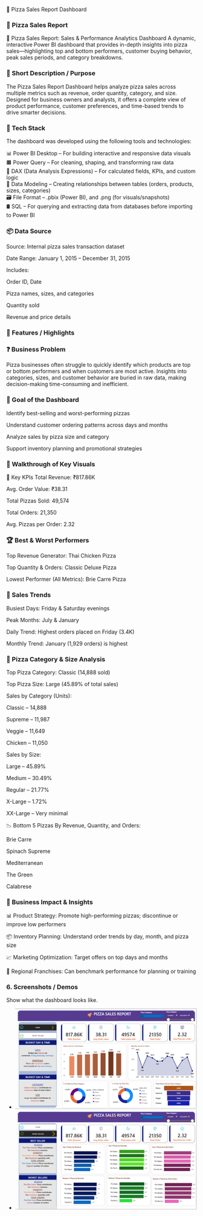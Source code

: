 🍕 Pizza Sales Report Dashboard

### 📌 Pizza Sales Report
🍕 Pizza Sales Report: Sales & Performance Analytics Dashboard
A dynamic, interactive Power BI dashboard that provides in-depth insights into pizza sales—highlighting top and bottom performers, customer buying behavior, peak sales periods, and category breakdowns.

### 🎯 Short Description / Purpose
The Pizza Sales Report Dashboard helps analyze pizza sales across multiple metrics such as revenue, order quantity, category, and size. Designed for business owners and analysts, it offers a complete view of product performance, customer preferences, and time-based trends to drive smarter decisions.

### 🧰 Tech Stack
The dashboard was developed using the following tools and technologies:

📊 Power BI Desktop – For building interactive and responsive data visuals  
🟧 Power Query – For cleaning, shaping, and transforming raw data  
🧠 DAX (Data Analysis Expressions) – For calculated fields, KPIs, and custom logic  
🧩 Data Modeling – Creating relationships between tables (orders, products, sizes, categories)  
🗃️ File Format – .pbix (Power BI), and .png (for visuals/snapshots)  
🛢️ SQL – For querying and extracting data from databases before importing to Power BI

 ### 📦 Data Source
Source: Internal pizza sales transaction dataset

Date Range: January 1, 2015 – December 31, 2015

Includes:

Order ID, Date

Pizza names, sizes, and categories

Quantity sold

Revenue and price details

### 🌟 Features / Highlights
### ❓ Business Problem
Pizza businesses often struggle to quickly identify which products are top or bottom performers and when customers are most active. Insights into categories, sizes, and customer behavior are buried in raw data, making decision-making time-consuming and inefficient.

### 🎯 Goal of the Dashboard
Identify best-selling and worst-performing pizzas

Understand customer ordering patterns across days and months

Analyze sales by pizza size and category

Support inventory planning and promotional strategies

### 🧭 Walkthrough of Key Visuals
🔢 Key KPIs
Total Revenue: ₹817.86K

Avg. Order Value: ₹38.31

Total Pizzas Sold: 49,574

Total Orders: 21,350

Avg. Pizzas per Order: 2.32

### 🏆 Best & Worst Performers
Top Revenue Generator: Thai Chicken Pizza

Top Quantity & Orders: Classic Deluxe Pizza

Lowest Performer (All Metrics): Brie Carre Pizza

### 📅 Sales Trends
Busiest Days: Friday & Saturday evenings

Peak Months: July & January

Daily Trend: Highest orders placed on Friday (3.4K)

Monthly Trend: January (1,929 orders) is highest

### 🍕 Pizza Category & Size Analysis
Top Pizza Category: Classic (14,888 sold)

Top Pizza Size: Large (45.89% of total sales)

Sales by Category (Units):

Classic – 14,888

Supreme – 11,987

Veggie – 11,649

Chicken – 11,050

Sales by Size:

Large – 45.89%

Medium – 30.49%

Regular – 21.77%

X-Large – 1.72%

XX-Large – Very minimal

📉 Bottom 5 Pizzas
By Revenue, Quantity, and Orders:

Brie Carre

Spinach Supreme

Mediterranean

The Green

Calabrese

### 💼 Business Impact & Insights
📊 Product Strategy: Promote high-performing pizzas; discontinue or improve low performers

📦 Inventory Planning: Understand order trends by day, month, and pizza size

📈 Marketing Optimization: Target offers on top days and months

📍 Regional Franchises: Can benchmark performance for planning or training

### 6. Screenshots / Demos

Show what the dashboard looks like.

- ![Home Dashboard](https://github.com/santosh-datahub/Pizza_sales/blob/main/Screenshot%20HOME%20.png)
- ![Worst Sales Dashboard](https://github.com/santosh-datahub/Pizza_sales/blob/main/Screenshot%20WORST%20SALES.png)
